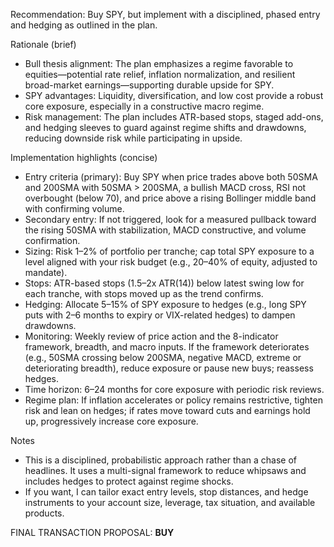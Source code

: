 Recommendation: Buy SPY, but implement with a disciplined, phased entry and hedging as outlined in the plan.

Rationale (brief)
- Bull thesis alignment: The plan emphasizes a regime favorable to equities—potential rate relief, inflation normalization, and resilient broad-market earnings—supporting durable upside for SPY.
- SPY advantages: Liquidity, diversification, and low cost provide a robust core exposure, especially in a constructive macro regime.
- Risk management: The plan includes ATR-based stops, staged add-ons, and hedging sleeves to guard against regime shifts and drawdowns, reducing downside risk while participating in upside.

Implementation highlights (concise)
- Entry criteria (primary): Buy SPY when price trades above both 50SMA and 200SMA with 50SMA > 200SMA, a bullish MACD cross, RSI not overbought (below 70), and price above a rising Bollinger middle band with confirming volume.
- Secondary entry: If not triggered, look for a measured pullback toward the rising 50SMA with stabilization, MACD constructive, and volume confirmation.
- Sizing: Risk 1–2% of portfolio per tranche; cap total SPY exposure to a level aligned with your risk budget (e.g., 20–40% of equity, adjusted to mandate).
- Stops: ATR-based stops (1.5–2x ATR(14)) below latest swing low for each tranche, with stops moved up as the trend confirms.
- Hedging: Allocate 5–15% of SPY exposure to hedges (e.g., long SPY puts with 2–6 months to expiry or VIX-related hedges) to dampen drawdowns.
- Monitoring: Weekly review of price action and the 8-indicator framework, breadth, and macro inputs. If the framework deteriorates (e.g., 50SMA crossing below 200SMA, negative MACD, extreme or deteriorating breadth), reduce exposure or pause new buys; reassess hedges.
- Time horizon: 6–24 months for core exposure with periodic risk reviews.
- Regime plan: If inflation accelerates or policy remains restrictive, tighten risk and lean on hedges; if rates move toward cuts and earnings hold up, progressively increase core exposure.

Notes
- This is a disciplined, probabilistic approach rather than a chase of headlines. It uses a multi-signal framework to reduce whipsaws and includes hedges to protect against regime shocks.
- If you want, I can tailor exact entry levels, stop distances, and hedge instruments to your account size, leverage, tax situation, and available products.

FINAL TRANSACTION PROPOSAL: **BUY**